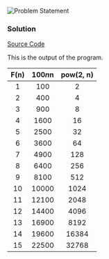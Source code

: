 ![Problem Statement](https://github.com/cpp-rakesh/Algorithms/blob/master/Chapter_1_The_Role_Of_Algorithms_In_Computing/1.2_Algorithms_As_A_Technology/Exercises/1.2-3/repo/problem.png)

### Solution
[Source Code](https://github.com/cpp-rakesh/Algorithms/blob/master/Chapter_1_The_Role_Of_Algorithms_In_Computing/1.2_Algorithms_As_A_Technology/Exercises/1.2-2/repo/1.2-3.cpp)

This is the output of the program.

|  F(n) | 100*n*n  | pow(2, n) |
|:-----:|:--------:|:---------:|
|  1    |   100    |     2     |
|  2    |   400    |     4	   |
|  3    |   900    |     8	   |
|  4    |  1600    |    16	   |
|  5    |  2500    |    32	   |
|  6    |  3600    |    64	   |
|  7    |  4900    |   128	   |
|  8    |  6400    |   256	   |
|  9    |  8100    |   512	   |
| 10    | 10000    |  1024	   |
| 11    | 12100    |  2048	   |
| 12    | 14400    |  4096	   |
| 13    | 16900    |  8192	   |
| 14    | 19600    | 16384	   |
| 15    | 22500    | 32768     |